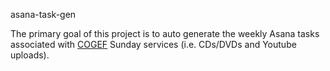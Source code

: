 asana-task-gen

The primary goal of this project is to auto generate the weekly Asana tasks associated with [COGEF](https://www.cogef.org) Sunday services (i.e. CDs/DVDs and Youtube uploads).
